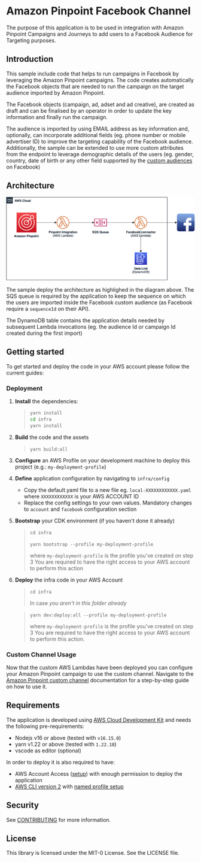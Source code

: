 # Amazon Pinpoint Facebook Channel

The purpose of this application is to be used in integration with Amazon Pinpoint Campaigns and Journeys to add users to a Facebook Audience for Targeting purposes.

## Introduction

This sample include code that helps to run campaigns in Facebook by leveraging the Amazon Pinpoint campaigns. The code creates automatically the Facebook objects that are needed to run the campaign on the target audience imported by Amazon Pinpoint.

The Facebook objects (campaign, ad, adset and ad creative), are created as draft and can be finalised by an operator in order to update the key information and finally run the campaign.

The audience is imported by using EMAIL address as key information and, optionally, can incorporate additional fields (eg. phone number or mobile advertiser ID) to improve the targeting capability of the Facebook audience. Additionally, the sample can be extended to use more custom attributes from the endpoint to leverage demographic details of the users (eg. gender, country, date of birth or any other field supported by the [custom audiences](https://developers.facebook.com/docs/marketing-api/audiences/guides/custom-audiences/) on Facebook)

## Architecture

![architecture](./docs/architecture.jpg)

The sample deploy the architecture as highlighed in the diagram above. The SQS queue is required by the application to keep the sequence on which the users are imported inside the Facebook custom audience (as Facebook require a `sequenceId` on their API).

The DynamoDB table contains the application details needed by subsequent Lambda invocations (eg. the audience Id or campaign Id created during the first import)

## Getting started

To get started and deploy the code in your AWS account please follow the current guides:

### Deployment

1. **Install** the dependencies:

   > ```sh
   > yarn install
   > cd infra
   > yarn install
   > ```

2. **Build** the code and the assets

   > `yarn build:all`

3. **Configure** an AWS Profile on your development machine to deploy this project (e.g.: `my-deployment-profile`)
4. **Define** application configuration by navigating to `infra/config`
   - Copy the default.yaml file to a new file eg. `local-XXXXXXXXXXXX.yaml` where `XXXXXXXXXXXX` is your AWS ACCOUNT ID
   - Replace the config settings to your own values. Mandatory changes to `account` and `facebook` configuration section
5. **Bootstrap** your CDK environment (if you haven't done it already)

   > `cd infra`
   >
   > `yarn bootstrap --profile my-deployment-profile`
   >
   > where `my-deployment-profile` is the profile you've created on step 3
   > You are required to have the right access to your AWS account to perform this action

6. **Deploy** the infra code in your AWS Account

   > `cd infra`
   >
   > In case _you aren't in this folder already_

   > `yarn dev:deploy:all --profile my-deployment-profile`
   >
   > where `my-deployment-profile` is the profile you've created on step 3
   > You are required to have the right access to your AWS account to perform this action.

### Custom Channel Usage

Now that the custom AWS Lambdas have been deployed you can configure your Amazon Pinpoint campaign to use the custom channel. Navigate to the [Amazon Pinpoint custom channel](./docs/pinpoint-custom-channel.md) documentation for a step-by-step guide on how to use it.

## Requirements

The application is developed using [AWS Cloud Development Kit](https://aws.amazon.com/cdk/) and needs the following pre-requirements:

- Nodejs v16 or above (tested with `v16.15.0`)
- yarn v1.22 or above (tested with `1.22.18`)
- vscode as editor (optional)

In order to deploy it is also required to have:

- AWS Account Access ([setup](https://aws.amazon.com/premiumsupport/knowledge-center/create-and-activate-aws-account/)) with enough permission to deploy the application
- [AWS CLI version 2](https://docs.aws.amazon.com/cli/latest/userguide/getting-started-install.html) with [named profile setup](https://docs.aws.amazon.com/cli/latest/userguide/cli-configure-profiles.html)

## Security

See [CONTRIBUTING](CONTRIBUTING.md#security-issue-notifications) for more information.

## License

This library is licensed under the MIT-0 License. See the LICENSE file.

